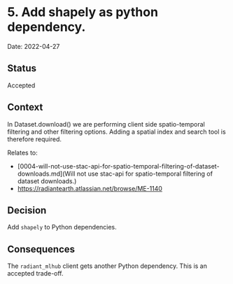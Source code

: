 # 5. Add shapely as python dependency.

Date: 2022-04-27

## Status

Accepted

## Context

In Dataset.download() we are performing client side spatio-temporal
filtering and other filtering options. Adding a spatial index and
search tool is therefore required.

Relates to:

* [0004-will-not-use-stac-api-for-spatio-temporal-filtering-of-dataset-downloads.md](Will not use stac-api for spatio-temporal filtering of dataset
  downloads.)
* https://radiantearth.atlassian.net/browse/ME-1140

## Decision

Add `shapely` to Python dependencies.

## Consequences

The `radiant_mlhub` client gets another Python dependency. This is an
accepted trade-off.
